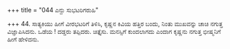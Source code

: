 +++
title = "044 ಎನ್ದು ಸುಭಟರಿಗರುಹಿ"

+++
44. ಸಾತ್ಯಕಿಯು ಹೀಗೆ ವೀರಭಟರಿಗೆ ತಿಳಿಸಿ, ಕೃಷ್ಣನ ಕಿವಿಯ ಹತ್ತಿರ ಬಂದು, ನಿಂತು ಮುಖವನ್ನು ಚಾಚಿ ನಗುತ್ತ ವಿಜ್ಞಾಪಿಸಿದನು. ಒಡೆಯ ! ದಡ್ಡರು ತಪ್ಪಿದರು. ಚಿತ್ತೈಸು. ಮನಸ್ಸಿಗೆ ಕುಂದಲಾಗದು ಎಂದಾಗ ಕೃಷ್ಣನು ನಗುತ್ತ ಭೀಷ್ಮನಿಗೆ ಹೀಗೆ ಹೇಳಿದನು.